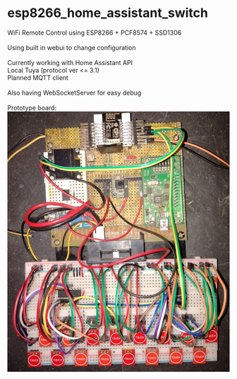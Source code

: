 # esp8266_home_assistant_switch
WiFi Remote Control using ESP8266 + PCF8574 + SSD1306<br>
<br>
Using built in webui to change configuration<br>
<br>
Currently working with Home Assistant API<br>
Local Tuya (protocol ver <= 3.1)<br>
Planned MQTT client<br>
<br>
Also having WebSocketServer for easy debug<br>
<br>
Prototype board:<br>
![Prototype](/images/prototype.jpg)